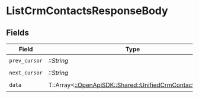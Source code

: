 # ListCrmContactsResponseBody


## Fields

| Field                                                                                                     | Type                                                                                                      | Required                                                                                                  | Description                                                                                               |
| --------------------------------------------------------------------------------------------------------- | --------------------------------------------------------------------------------------------------------- | --------------------------------------------------------------------------------------------------------- | --------------------------------------------------------------------------------------------------------- |
| `prev_cursor`                                                                                             | *::String*                                                                                                | :heavy_check_mark:                                                                                        | N/A                                                                                                       |
| `next_cursor`                                                                                             | *::String*                                                                                                | :heavy_check_mark:                                                                                        | N/A                                                                                                       |
| `data`                                                                                                    | T::Array<[::OpenApiSDK::Shared::UnifiedCrmContactOutput](../../models/shared/unifiedcrmcontactoutput.md)> | :heavy_check_mark:                                                                                        | N/A                                                                                                       |